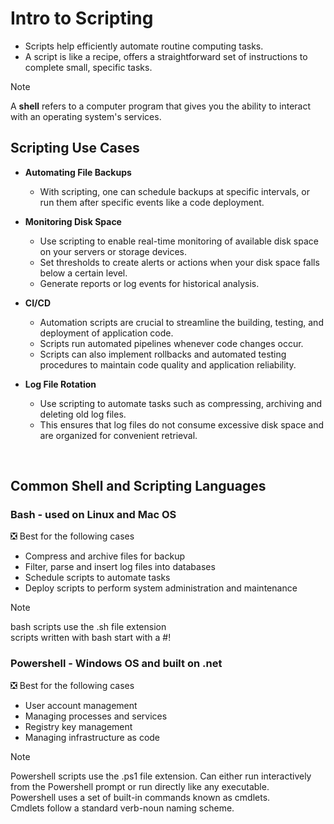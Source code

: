 # Intro to Scripting

- Scripts help efficiently automate routine computing tasks.
- A script is like a recipe, offers a straightforward set of instructions to complete small, specific tasks.

> [!NOTE]
> A __shell__ refers to a computer program that gives you the ability to interact with an operating system's services.

## Scripting Use Cases

- **Automating File Backups**  
    - With scripting, one can schedule backups at specific intervals, or run them after specific events like a code deployment.

- **Monitoring Disk Space**  
    - Use scripting to enable real-time monitoring of available disk space on your servers or storage devices.  
    - Set thresholds to create alerts or actions when your disk space falls below a certain level.  
    - Generate reports or log events for historical analysis.
  
- **CI/CD**  
    - Automation scripts are crucial to streamline the building, testing, and deployment of application code.
    - Scripts run automated pipelines whenever code changes occur.
    - Scripts can also implement rollbacks and automated testing procedures to maintain code quality and application reliability.

- **Log File Rotation**
    - Use scripting to automate tasks such as compressing, archiving and deleting old log files.
    - This ensures that log files do not consume excessive disk space and are organized for convenient retrieval.

<br>

## Common Shell and Scripting Languages

### Bash - used on Linux and Mac OS

❎ Best for the following cases
- Compress and archive files for backup
- Filter, parse and insert log files into databases
- Schedule scripts to automate tasks
- Deploy scripts to perform system administration and maintenance

> [!NOTE]
> bash scripts use the .sh file extension  
> scripts written with bash start with a #!

### Powershell - Windows OS and built on .net

❎ Best for the following cases
- User account management
- Managing processes and services
- Registry key management
- Managing infrastructure as code

> [!NOTE]
> Powershell scripts use the .ps1 file extension. 
> Can either run interactively from the Powershell prompt
> or run directly like any executable.  
> Powershell uses a set of built-in commands known as cmdlets.  
> Cmdlets follow a standard verb-noun naming scheme.